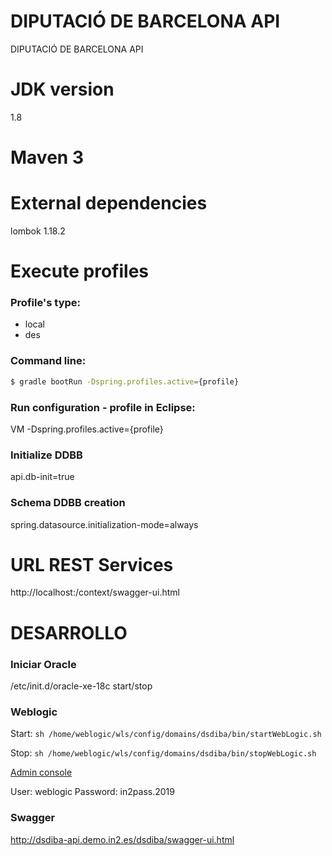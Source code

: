 # DIPUTACIÓ DE BARCELONA API
DIPUTACIÓ DE BARCELONA API

# JDK version
1.8

# Maven 3

# External dependencies
lombok 1.18.2

# Execute profiles
### Profile's type:
- local
- des

### Command line:
```sh
$ gradle bootRun -Dspring.profiles.active={profile}
```

### Run configuration - profile in Eclipse:
VM -Dspring.profiles.active={profile}


### Initialize DDBB
api.db-init=true

### Schema DDBB creation
spring.datasource.initialization-mode=always


# URL REST Services
http://localhost:<port>/context/swagger-ui.html


# DESARROLLO


### Iniciar Oracle

/etc/init.d/oracle-xe-18c start/stop

### Weblogic

Start: ```sh /home/weblogic/wls/config/domains/dsdiba/bin/startWebLogic.sh ```

Stop: ```sh /home/weblogic/wls/config/domains/dsdiba/bin/stopWebLogic.sh ```

[Admin console](http://dsdiba-api.demo.in2.es/console)

User: weblogic
Password: in2pass.2019

### Swagger

http://dsdiba-api.demo.in2.es/dsdiba/swagger-ui.html



